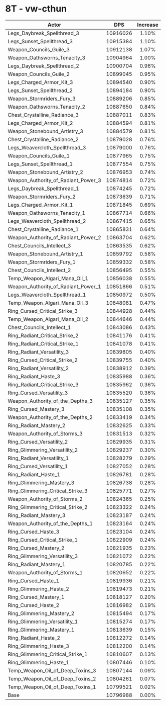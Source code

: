 # 8T - vw-cthun
| Actor | DPS | Increase |
|---|:---:|:---:|
|Legs_Daybreak_Spellthread_3|10916026|1.10%|
|Legs_Sunset_Spellthread_3|10915384|1.10%|
|Weapon_Councils_Guile_3|10912138|1.07%|
|Weapon_Oathsworns_Tenacity_3|10904964|1.00%|
|Legs_Daybreak_Spellthread_2|10900704|0.96%|
|Weapon_Councils_Guile_2|10899045|0.95%|
|Legs_Charged_Armor_Kit_3|10894540|0.90%|
|Legs_Sunset_Spellthread_2|10894184|0.90%|
|Weapon_Stormriders_Fury_3|10889206|0.85%|
|Weapon_Oathsworns_Tenacity_2|10887650|0.84%|
|Chest_Crystalline_Radiance_3|10887011|0.83%|
|Legs_Charged_Armor_Kit_2|10884594|0.81%|
|Weapon_Stonebound_Artistry_3|10884579|0.81%|
|Chest_Crystalline_Radiance_2|10879028|0.76%|
|Legs_Weavercloth_Spellthread_3|10879000|0.76%|
|Weapon_Councils_Guile_1|10877965|0.75%|
|Legs_Sunset_Spellthread_1|10877554|0.75%|
|Weapon_Stonebound_Artistry_2|10876953|0.74%|
|Weapon_Authority_of_Radiant_Power_3|10874814|0.72%|
|Legs_Daybreak_Spellthread_1|10874245|0.72%|
|Weapon_Stormriders_Fury_2|10873639|0.71%|
|Legs_Charged_Armor_Kit_1|10871845|0.69%|
|Weapon_Oathsworns_Tenacity_1|10867714|0.66%|
|Legs_Weavercloth_Spellthread_2|10867415|0.65%|
|Chest_Crystalline_Radiance_1|10865831|0.64%|
|Weapon_Authority_of_Radiant_Power_2|10863704|0.62%|
|Chest_Councils_Intellect_3|10863535|0.62%|
|Weapon_Stonebound_Artistry_1|10859792|0.58%|
|Weapon_Stormriders_Fury_1|10859332|0.58%|
|Chest_Councils_Intellect_2|10856495|0.55%|
|Temp_Weapon_Algari_Mana_Oil_1|10856038|0.55%|
|Weapon_Authority_of_Radiant_Power_1|10851866|0.51%|
|Legs_Weavercloth_Spellthread_1|10850972|0.50%|
|Temp_Weapon_Algari_Mana_Oil_3|10848081|0.47%|
|Ring_Cursed_Critical_Strike_3|10844928|0.44%|
|Temp_Weapon_Algari_Mana_Oil_2|10844646|0.44%|
|Chest_Councils_Intellect_1|10843086|0.43%|
|Ring_Radiant_Critical_Strike_2|10841176|0.41%|
|Ring_Radiant_Critical_Strike_1|10841078|0.41%|
|Ring_Radiant_Versatility_3|10839805|0.40%|
|Ring_Cursed_Critical_Strike_2|10839755|0.40%|
|Ring_Radiant_Versatility_2|10838912|0.39%|
|Ring_Radiant_Haste_3|10835988|0.36%|
|Ring_Radiant_Critical_Strike_3|10835962|0.36%|
|Ring_Cursed_Versatility_3|10835520|0.36%|
|Weapon_Authority_of_the_Depths_3|10835127|0.35%|
|Ring_Cursed_Mastery_3|10835108|0.35%|
|Weapon_Authority_of_the_Depths_2|10833419|0.34%|
|Ring_Radiant_Mastery_2|10832625|0.33%|
|Weapon_Authority_of_Storms_3|10831513|0.32%|
|Ring_Cursed_Versatility_2|10829935|0.31%|
|Ring_Glimmering_Versatility_2|10829237|0.30%|
|Ring_Radiant_Versatility_1|10828279|0.29%|
|Ring_Cursed_Versatility_1|10827052|0.28%|
|Ring_Radiant_Haste_1|10826781|0.28%|
|Ring_Glimmering_Mastery_3|10826738|0.28%|
|Ring_Glimmering_Critical_Strike_3|10825771|0.27%|
|Weapon_Authority_of_Storms_2|10824365|0.25%|
|Ring_Glimmering_Critical_Strike_2|10823322|0.24%|
|Ring_Radiant_Mastery_3|10823187|0.24%|
|Weapon_Authority_of_the_Depths_1|10823164|0.24%|
|Ring_Cursed_Haste_3|10823104|0.24%|
|Ring_Cursed_Critical_Strike_1|10822909|0.24%|
|Ring_Cursed_Mastery_2|10821935|0.23%|
|Ring_Glimmering_Versatility_3|10821072|0.22%|
|Ring_Radiant_Mastery_1|10820785|0.22%|
|Weapon_Authority_of_Storms_1|10820652|0.22%|
|Ring_Cursed_Haste_1|10819936|0.21%|
|Ring_Glimmering_Haste_2|10819473|0.21%|
|Ring_Cursed_Mastery_1|10818127|0.20%|
|Ring_Cursed_Haste_2|10816982|0.19%|
|Ring_Glimmering_Mastery_2|10815494|0.17%|
|Ring_Glimmering_Versatility_1|10815274|0.17%|
|Ring_Glimmering_Mastery_1|10813639|0.15%|
|Ring_Radiant_Haste_2|10812272|0.14%|
|Ring_Glimmering_Haste_3|10812200|0.14%|
|Ring_Glimmering_Critical_Strike_1|10810607|0.13%|
|Ring_Glimmering_Haste_1|10807446|0.10%|
|Temp_Weapon_Oil_of_Deep_Toxins_3|10807144|0.09%|
|Temp_Weapon_Oil_of_Deep_Toxins_2|10804261|0.07%|
|Temp_Weapon_Oil_of_Deep_Toxins_1|10799521|0.02%|
|Base|10796988|0.00%|

